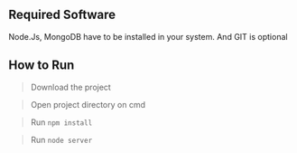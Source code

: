 ## Required Software
Node.Js, MongoDB have to be installed in your system. And GIT is optional

## How to Run
>Download the project

>Open project directory on cmd

>Run `npm install`

>Run `node server`
